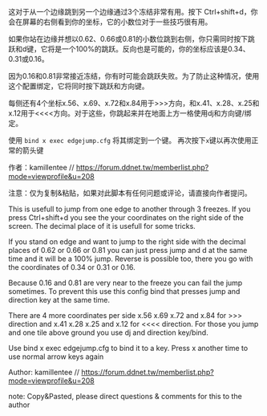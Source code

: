 这对于从一个边缘跳到另一个边缘通过3个冻结非常有用。按下 Ctrl+shift+d，你会在屏幕的右侧看到你的坐标，它的小数位对于一些技巧很有用。

如果你站在边缘并想以0.62、0.66或0.81的小数位跳到右侧，你只需同时按下跳跃和d键，它将是一个100%的跳跃。反向也是可能的，你的坐标应该是0.34、0.31或0.16。

因为0.16和0.81非常接近冻结，你有时可能会跳跃失败。为了防止这种情况，使用这个配置绑定，它将同时按下跳跃和方向键。

每侧还有4个坐标x.56、x.69、x.72和x.84用于>>>方向，和x.41、x.28、x.25和x.12用于<<<<方向。对于这些，你跳起来并在地面上方一格使用dj和方向键/绑定。

使用 `bind x exec edgejump.cfg` 将其绑定到一个键。 再次按下`x`键以再次使用正常的箭头键

作者：kamillentee // https://forum.ddnet.tw/memberlist.php?mode=viewprofile&u=208

注意：仅为复制&粘贴，如果对此脚本有任何问题或评论，请直接向作者提问。



This is usefull to jump from one edge to another through 3 freezes. If you press Ctrl+shift+d you see the your coordinates on the right side of the screen. The decimal place of it is usefull for some tricks.

If you stand on edge and want to jump to the right side with the decimal places of 0.62 or 0.66 or 0.81 you can just press jump and d at the same time and it will be a 100% jump. Reverse is possible too, there you go with the coordinates of 0.34 or 0.31 or 0.16.

Because 0.16 and 0.81 are very near to the freeze you can fail the jump sometimes. To prevent this use this config bind that presses jump and direction key at the same time.

There are 4 more coordinates per side x.56 x.69 x.72 and x.84 for >>> direction and x.41 x.28 x.25 and x.12 for <<<< direction. For those you jump and one tile above ground you use dj and direction key/bind.

Use bind x exec edgejump.cfg to bind it to a key.
Press x another time to use normal arrow keys again

 Author: kamillentee // https://forum.ddnet.tw/memberlist.php?mode=viewprofile&u=208

note: Copy&Pasted, please direct questions & comments for this to the author
